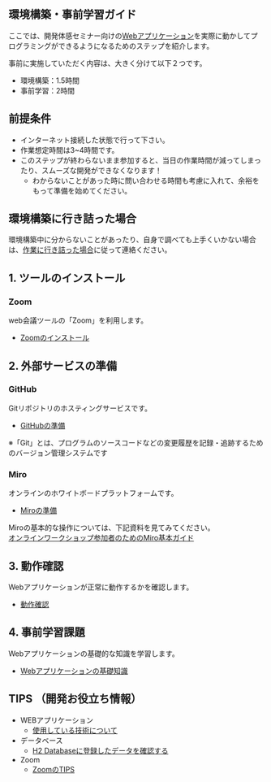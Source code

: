 環境構築・事前学習ガイド
-----------------------------------

ここでは、開発体感セミナー向けの[Webアプリケーション](https://github.com/tiscon/tiscon9)を実際に動かしてプログラミングができるようになるためのステップを紹介します。

事前に実施していただく内容は、大きく分けて以下２つです。

- 環境構築：1.5時間
- 事前学習：2時間

## 前提条件

- インターネット接続した状態で行って下さい。
- 作業想定時間は3~4時間です。
- このステップが終わらないまま参加すると、当日の作業時間が減ってしまったり、スムーズな開発ができなくなります！
  - わからないことがあった時に問い合わせる時間も考慮に入れて、余裕をもって準備を始めてください。

## 環境構築に行き詰った場合

環境構築中に分からないことがあったり、自身で調べても上手くいかない場合は、[作業に行き詰った場合](content/whenYouAreStuck.md)に従って連絡ください。

## 1. ツールのインストール

### Zoom

web会議ツールの「Zoom」を利用します。

- [Zoomのインストール](content/installZoom.md)

## 2. 外部サービスの準備

### GitHub

Gitリポジトリのホスティングサービスです。

- [GitHubの準備](content/github.md)

※「Git」とは、プログラムのソースコードなどの変更履歴を記録・追跡するためのバージョン管理システムです

### Miro

オンラインのホワイトボードプラットフォームです。

- [Miroの準備](content/miro.md)

Miroの基本的な操作については、下記資料を見てみてください。  
[オンラインワークショップ参加者のためのMiro基本ガイド](https://cocreationproject.jp/wp-content/uploads/2022/08/Miro-Guide-cocreationproject.pdf)

## 3. 動作確認

Webアプリケーションが正常に動作するかを確認します。

- [動作確認](content/operationCheck.md)

## 4. 事前学習課題

Webアプリケーションの基礎的な知識を学習します。  

- [Webアプリケーションの基礎知識](content/lerning.md)

## TIPS （開発お役立ち情報）
- WEBアプリケーション
    - [使用している技術について](content/aboutUsingTechnology.md)
- データベース
    - [H2 Databaseに登録したデータを確認する](content/h2Database.md)
- Zoom
    - [ZoomのTIPS](content/tipsZoom.md)
